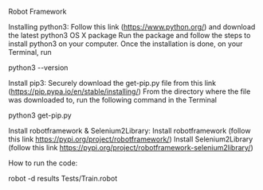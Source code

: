 Robot Framework 

Installing python3:
Follow this link (https://www.python.org/) and download the latest python3 OS X package
Run the package and follow the steps to install python3 on your computer.
Once the installation is done, on your Terminal, run

python3 --version

Install pip3:
Securely download the get-pip.py file from this link (https://pip.pypa.io/en/stable/installing/)
From the directory where the file was downloaded to, run the following command in the Terminal

python3 get-pip.py

Install robotframework & Selenium2Library:
Install robotframework (follow this link https://pypi.org/project/robotframework/)
Install Selenium2Library (follow this link https://pypi.org/project/robotframework-selenium2library/)

How to run the code:

robot -d results Tests/Train.robot
